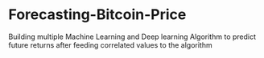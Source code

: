 # Forecasting-Bitcoin-Price
Building multiple Machine Learning and Deep learning Algorithm to predict future returns after feeding correlated values to the algorithm

